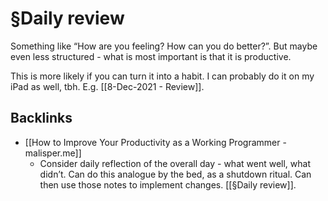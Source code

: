 # §Daily review
Something like “How are you feeling? How can you do better?”. But maybe even less structured - what is most important is that it is productive.

This is more likely if you can turn it into a habit. I can probably do it on my iPad as well, tbh. E.g. [[8-Dec-2021 - Review]].

## Backlinks
* [[How to Improve Your Productivity as a Working Programmer - malisper.me]]
	* Consider daily reflection of the overall day - what went well, what didn’t. Can do this analogue by the bed, as a shutdown ritual. Can then use those notes to implement changes. [[§Daily review]].

<!-- {BearID:3082C16C-AE6A-4FC2-A6F6-18900D5A9316-3179-00000436D9F383AA} -->
